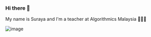 ### Hi there 👋

My name is Suraya and I'm a teacher at Algorithmics Malaysia 👩🏻‍🏫

![image](https://user-images.githubusercontent.com/108646990/183239827-6ed15477-3ce0-46af-9ffe-6d5030ee6472.png)


<!--
**shh-algo-my/shh-algo-my** is a ✨ _special_ ✨ repository because its `README.md` (this file) appears on your GitHub profile.

Here are some ideas to get you started:

- 🔭 I’m currently working on ...
- 🌱 I’m currently learning ...
- 👯 I’m looking to collaborate on ...
- 🤔 I’m looking for help with ...
- 💬 Ask me about ...
- 📫 How to reach me: ...
- 😄 Pronouns: ...
- ⚡ Fun fact: ...
-->
